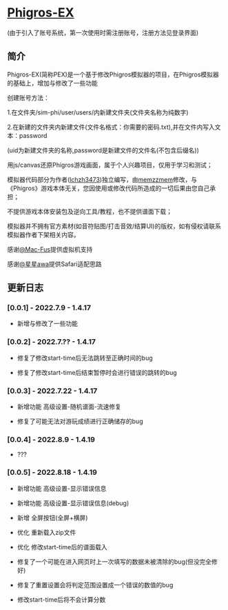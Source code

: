 # [Phigros-EX](http://phigros.vip/sim-phi/sim-phi.html)

(由于引入了账号系统，第一次使用时需注册账号，注册方法见登录界面)

## 简介

Phigros-EX(简称PEX)是一个基于修改Phigros模拟器的项目，在Phigros模拟器的基础上，增加与修改了一些功能

创建账号方法：

1.在文件夹/sim-phi/user/users/内新建文件夹(文件夹名称为纯数字)

2.在新建的文件夹内新建文件(文件名格式：你需要的密码.txt),并在文件内写入文本：password

(uid为新建文件夹的名称,password是新建文件的文件名(不包含后缀名))

用js/canvas还原Phigros游戏画面，属于个人兴趣项目，仅用于学习和测试；

模拟器代码部分为作者([lchzh3473](https://space.bilibili.com/274753872))独立编写，由[memzzmem](https://space.bilibili.com/305797550)修改，与《Phigros》游戏本体无关，您因使用或修改代码所造成的一切后果由您自己承担；

不提供游戏本体安装包及逆向工具/教程，也不提供谱面下载；

模拟器并不拥有官方素材(如音符贴图/打击音效/结算UI)的版权，如有侵权请联系模拟器作者下架相关内容。

感谢[@Mac-Fus](https://space.bilibili.com/319384496)提供虚拟机支持

感谢[@星星awa](https://space.bilibili.com/111933676)提供Safari适配思路

## 更新日志

### [0.0.1] - 2022.7.9 - 1.4.17

- 新增与修改了一些功能

### [0.0.2] - 2022.7.?? - 1.4.17

- 修复了修改start-time后无法跳转至正确时间的bug

- 修复了修改start-time后结束暂停时会进行错误的跳转的bug

### [0.0.3] - 2022.7.22 - 1.4.17

- 新增功能 高级设置-随机谱面-流速修复

- 修复了可能无法对游玩成绩进行正确储存的bug

### [0.0.4] - 2022.8.9 - 1.4.19

- ???

### [0.0.5] - 2022.8.18 - 1.4.19

- 新增功能 高级设置-显示错误信息

- 新增功能 高级设置-显示错误信息(debug)

- 新增 全屏按钮(全屏+横屏)

- 优化 重新载入zip文件

- 优化 修改start-time后的谱面载入

- 修复了一个可能在进入网页时上一次填写的数据未被清除的bug(但没完全修好)

- 修复了重置设置会将判定范围设置成一个错误的数值的bug

- 修改start-time后将不会计算分数
